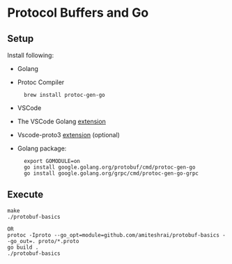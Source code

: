 # Protocol Buffers and Go

## Setup

Install following:

- Golang
- Protoc Compiler

        brew install protoc-gen-go

- VSCode
- The VSCode Golang [extension](https://code.visualstudio.com/docs/languages/go)
- Vscode-proto3 [extension](https://marketplace.visualstudio.com/items?itemName=zxh404.vscode-proto3) (optional)
- Golang package:

        export GOMODULE=on
        go install google.golang.org/protobuf/cmd/protoc-gen-go
        go install google.golang.org/grpc/cmd/protoc-gen-go-grpc

## Execute

    make
    ./protobuf-basics

    OR
    protoc -Iproto --go_opt=module=github.com/amiteshrai/protobuf-basics --go_out=. proto/*.proto
    go build .
    ./protobuf-basics
